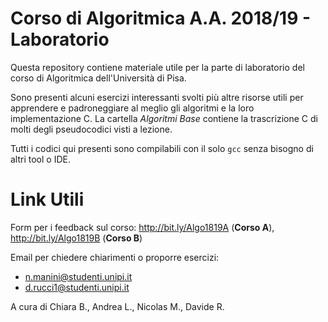 # Corso di Algoritmica A.A. 2018/19 - Laboratorio
Questa repository contiene materiale utile per la parte di laboratorio del corso di Algoritmica dell'Università di Pisa.

Sono presenti alcuni esercizi interessanti svolti più altre risorse utili per apprendere e padroneggiare al meglio gli algoritmi e la loro implementazione C. 
La cartella _Algoritmi Base_ contiene la trascrizione C di molti degli pseudocodici visti a lezione. 

Tutti i codici qui presenti sono compilabili con il solo `gcc` senza bisogno di altri tool o IDE.

# Link Utili
Form per i feedback sul corso: http://bit.ly/Algo1819A (**Corso A**), http://bit.ly/Algo1819B (**Corso B**)

Email per chiedere chiarimenti o proporre esercizi:
- n.manini@studenti.unipi.it
- d.rucci1@studenti.unipi.it


A cura di Chiara B., Andrea L., Nicolas M., Davide R.
